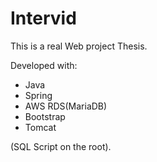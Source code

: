 # Intervid

This is a real Web project Thesis.

Developed with:
- Java 
- Spring
- AWS RDS(MariaDB)
- Bootstrap
- Tomcat

(SQL Script on the root).
